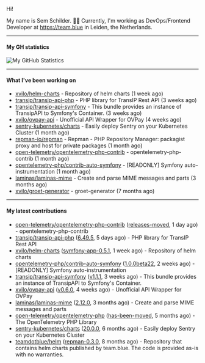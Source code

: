 Hi!

My name is Sem Schilder. 👋🏻 Currently, I'm working as DevOps/Frontend Developer at https://team.blue in Leiden, the Netherlands.

---

#### My GH statistics

![My GitHub Statistics](https://github-readme-stats.vercel.app/api?username=xvilo&show_icons=true&count_private=true&hide_title=true)

---

#### What I've been working on

- [xvilo/helm-charts](https://github.com/xvilo/helm-charts) - Repository of helm charts (1 week ago)
- [transip/transip-api-php](https://github.com/transip/transip-api-php) - PHP library for TransIP Rest API (3 weeks ago)
- [transip/transip-api-symfony](https://github.com/transip/transip-api-symfony) - This bundle provides an instance of TransipAPI to Symfony&#39;s Container. (3 weeks ago)
- [xvilo/ovpay-api](https://github.com/xvilo/ovpay-api) - Unofficial API Wrapper for OVPay (4 weeks ago)
- [sentry-kubernetes/charts](https://github.com/sentry-kubernetes/charts) - Easily deploy Sentry on your Kubernetes Cluster (1 month ago)
- [repman-io/repman](https://github.com/repman-io/repman) - Repman - PHP Repository Manager: packagist proxy and host for private packages  (1 month ago)
- [open-telemetry/opentelemetry-php-contrib](https://github.com/open-telemetry/opentelemetry-php-contrib) - opentelemetry-php-contrib (1 month ago)
- [opentelemetry-php/contrib-auto-symfony](https://github.com/opentelemetry-php/contrib-auto-symfony) - [READONLY] Symfony auto-instrumentation (1 month ago)
- [laminas/laminas-mime](https://github.com/laminas/laminas-mime) - Create and parse MIME messages and parts (3 months ago)
- [xvilo/groet-generator](https://github.com/xvilo/groet-generator) - groet-generator (7 months ago)

---

#### My latest contributions

- [open-telemetry/opentelemetry-php-contrib](https://github.com/open-telemetry/opentelemetry-php-contrib) ([releases-moved](https://github.com/open-telemetry/opentelemetry-php-contrib/releases/tag/releases-moved), 1 day ago) - opentelemetry-php-contrib
- [transip/transip-api-php](https://github.com/transip/transip-api-php) ([6.49.5](https://github.com/transip/transip-api-php/releases/tag/6.49.5), 5 days ago) - PHP library for TransIP Rest API
- [xvilo/helm-charts](https://github.com/xvilo/helm-charts) ([symfony-app-0.5.1](https://github.com/xvilo/helm-charts/releases/tag/symfony-app-0.5.1), 1 week ago) - Repository of helm charts
- [opentelemetry-php/contrib-auto-symfony](https://github.com/opentelemetry-php/contrib-auto-symfony) ([1.0.0beta22](https://github.com/opentelemetry-php/contrib-auto-symfony/releases/tag/1.0.0beta22), 2 weeks ago) - [READONLY] Symfony auto-instrumentation
- [transip/transip-api-symfony](https://github.com/transip/transip-api-symfony) ([v1.1.1](https://github.com/transip/transip-api-symfony/releases/tag/v1.1.1), 3 weeks ago) - This bundle provides an instance of TransipAPI to Symfony&#39;s Container.
- [xvilo/ovpay-api](https://github.com/xvilo/ovpay-api) ([v0.6.0](https://github.com/xvilo/ovpay-api/releases/tag/v0.6.0), 4 weeks ago) - Unofficial API Wrapper for OVPay
- [laminas/laminas-mime](https://github.com/laminas/laminas-mime) ([2.12.0](https://github.com/laminas/laminas-mime/releases/tag/2.12.0), 3 months ago) - Create and parse MIME messages and parts
- [open-telemetry/opentelemetry-php](https://github.com/open-telemetry/opentelemetry-php) ([has-been-moved](https://github.com/open-telemetry/opentelemetry-php/releases/tag/has-been-moved), 5 months ago) - The OpenTelemetry PHP Library
- [sentry-kubernetes/charts](https://github.com/sentry-kubernetes/charts) ([20.0.0](https://github.com/sentry-kubernetes/charts/releases/tag/20.0.0), 6 months ago) - Easily deploy Sentry on your Kubernetes Cluster
- [teamdotblue/helm](https://github.com/teamdotblue/helm) ([repman-0.3.0](https://github.com/teamdotblue/helm/releases/tag/repman-0.3.0), 8 months ago) - Repository that contains helm charts published by team.blue. The code is provided as-is with no warranties.
